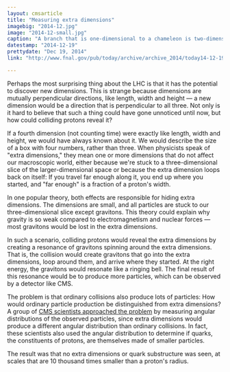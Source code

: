 ```yaml
---
layout: cmsarticle
title: "Measuring extra dimensions"
imagebig: "2014-12.jpg"
image: "2014-12-small.jpg"
caption: "A branch that is one-dimensional to a chameleon is two-dimensional to an ant, and particles or waves that travel along the short dimension can loop around and even resonate."
datestamp: "2014-12-19"
prettydate: "Dec 19, 2014"
link: "http://www.fnal.gov/pub/today/archive/archive_2014/today14-12-19.html"

---
```


Perhaps the most surprising thing about the LHC is that it has the potential to discover new dimensions. This is strange because dimensions are mutually perpendicular directions, like length, width and height — a new dimension would be a direction that is perpendicular to all three. Not only is it hard to believe that such a thing could have gone unnoticed until now, but how could colliding protons reveal it?

If a fourth dimension (not counting time) were exactly like length, width and height, we would have always known about it. We would describe the size of a box with four numbers, rather than three. When physicists speak of "extra dimensions," they mean one or more dimensions that do not affect our macroscopic world, either because we're stuck to a three-dimensional slice of the larger-dimensional space or because the extra dimension loops back on itself: If you travel far enough along it, you end up where you started, and "far enough" is a fraction of a proton's width.

In one popular theory, both effects are responsible for hiding extra dimensions. The dimensions are small, and all particles are stuck to our three-dimensional slice except gravitons. This theory could explain why gravity is so weak compared to electromagnetism and nuclear forces — most gravitons would be lost in the extra dimensions.

In such a scenario, colliding protons would reveal the extra dimensions by creating a resonance of gravitons spinning around the extra dimensions. That is, the collision would create gravitons that go into the extra dimensions, loop around them, and arrive where they started. At the right energy, the gravitons would resonate like a ringing bell. The final result of this resonance would be to produce more particles, which can be observed by a detector like CMS.

The problem is that ordinary collisions also produce lots of particles: How would ordinary particle production be distinguished from extra dimensions? A group of [CMS scientists approached the problem](http://arxiv.org/abs/1411.2646) by measuring angular distributions of the observed particles, since extra dimensions would produce a different angular distribution than ordinary collisions. In fact, these scientists also used the angular distribution to determine if quarks, the constituents of protons, are themselves made of smaller particles.

The result was that no extra dimensions or quark substructure was seen, at scales that are 10 thousand times smaller than a proton's radius.

